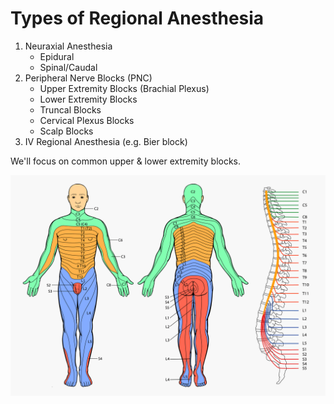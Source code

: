 # Types of Regional Anesthesia

1. Neuraxial Anesthesia
    * Epidural
    * Spinal/Caudal
2. Peripheral Nerve Blocks (PNC)
    * Upper Extremity Blocks (Brachial Plexus)
    * Lower Extremity Blocks
    * Truncal Blocks
    * Cervical Plexus Blocks
    * Scalp Blocks
3. IV Regional Anesthesia (e.g. Bier block)

We'll focus on common upper & lower extremity blocks.

![dermatomes-full-body](dermatomes-full-body.jpg)
